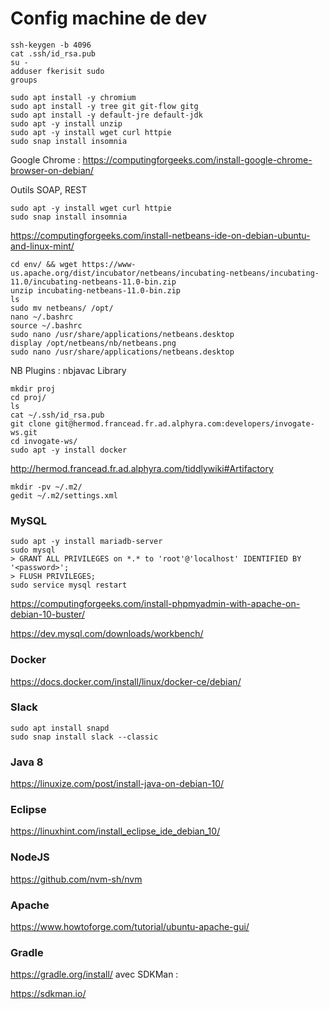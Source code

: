 Config machine de dev
===

```
ssh-keygen -b 4096
cat .ssh/id_rsa.pub 
su -
adduser fkerisit sudo
groups
```

```
sudo apt install -y chromium
sudo apt install -y tree git git-flow gitg
sudo apt install -y default-jre default-jdk
sudo apt -y install unzip
sudo apt -y install wget curl httpie
sudo snap install insomnia
```

Google Chrome :
https://computingforgeeks.com/install-google-chrome-browser-on-debian/

Outils SOAP, REST
```
sudo apt -y install wget curl httpie
sudo snap install insomnia
```

https://computingforgeeks.com/install-netbeans-ide-on-debian-ubuntu-and-linux-mint/
```
cd env/ && wget https://www-us.apache.org/dist/incubator/netbeans/incubating-netbeans/incubating-11.0/incubating-netbeans-11.0-bin.zip 
unzip incubating-netbeans-11.0-bin.zip
ls
sudo mv netbeans/ /opt/
nano ~/.bashrc
source ~/.bashrc
sudo nano /usr/share/applications/netbeans.desktop
display /opt/netbeans/nb/netbeans.png
sudo nano /usr/share/applications/netbeans.desktop
```
NB Plugins : nbjavac Library

```
mkdir proj
cd proj/
ls
cat ~/.ssh/id_rsa.pub 
git clone git@hermod.francead.fr.ad.alphyra.com:developers/invogate-ws.git
cd invogate-ws/
sudo apt -y install docker
```

http://hermod.francead.fr.ad.alphyra.com/tiddlywiki#Artifactory
```
mkdir -pv ~/.m2/
gedit ~/.m2/settings.xml
```

### MySQL
```
sudo apt -y install mariadb-server
sudo mysql
> GRANT ALL PRIVILEGES on *.* to 'root'@'localhost' IDENTIFIED BY '<password>';
> FLUSH PRIVILEGES;
sudo service mysql restart
```
https://computingforgeeks.com/install-phpmyadmin-with-apache-on-debian-10-buster/

https://dev.mysql.com/downloads/workbench/

### Docker
https://docs.docker.com/install/linux/docker-ce/debian/

### Slack
```
sudo apt install snapd
sudo snap install slack --classic
```

### Java 8
https://linuxize.com/post/install-java-on-debian-10/

### Eclipse
https://linuxhint.com/install_eclipse_ide_debian_10/

### NodeJS
https://github.com/nvm-sh/nvm

### Apache
https://www.howtoforge.com/tutorial/ubuntu-apache-gui/

### Gradle
https://gradle.org/install/
avec SDKMan :

https://sdkman.io/
